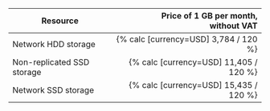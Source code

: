 | Resource        | Price of 1 GB per month,<br>without VAT         |
|---------------|--------------------------------------------------:|
| Network HDD storage     | {% calc [currency=USD] 3,784 / 120 %} |
| Non-replicated SSD storage | {% calc [currency=USD] 11,405 / 120 %}  |
| Network SSD storage | {% calc [currency=USD] 15,435 / 120 %}  |
